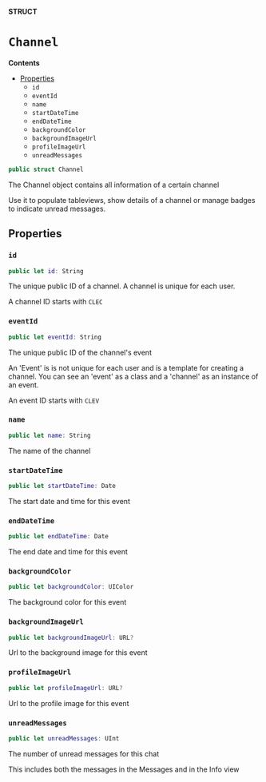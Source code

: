 **STRUCT**

# `Channel`

**Contents**

- [Properties](#properties)
  - `id`
  - `eventId`
  - `name`
  - `startDateTime`
  - `endDateTime`
  - `backgroundColor`
  - `backgroundImageUrl`
  - `profileImageUrl`
  - `unreadMessages`

```swift
public struct Channel
```

The Channel object contains all information of a certain channel

Use it to populate tableviews, show details of a channel or manage badges
to indicate unread messages.

## Properties
### `id`

```swift
public let id: String
```

The unique public ID of a channel. A channel is unique for each user.

A channel ID starts with `CLEC`

### `eventId`

```swift
public let eventId: String
```

The unique public ID of the channel's event

An 'Event' is is not unique for each user and is a template for creating a channel. You can see an 'event' as a class and a 'channel' as an instance of an event.

An event ID starts with `CLEV`

### `name`

```swift
public let name: String
```

The name of the channel

### `startDateTime`

```swift
public let startDateTime: Date
```

The start date and time for this event

### `endDateTime`

```swift
public let endDateTime: Date
```

The end date and time for this event

### `backgroundColor`

```swift
public let backgroundColor: UIColor
```

The background color for this event

### `backgroundImageUrl`

```swift
public let backgroundImageUrl: URL?
```

Url to the background image for this event

### `profileImageUrl`

```swift
public let profileImageUrl: URL?
```

Url to the profile image for this event

### `unreadMessages`

```swift
public let unreadMessages: UInt
```

The number of unread messages for this chat

This includes both the messages in the Messages and in the Info view
